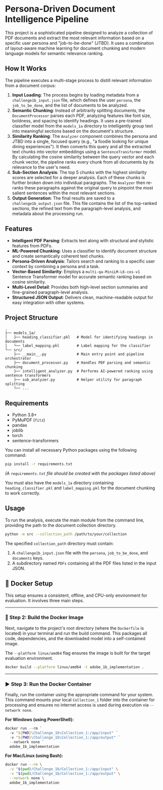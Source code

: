 # Persona-Driven Document Intelligence Pipeline

This project is a sophisticated pipeline designed to analyze a collection of PDF documents and extract the most relevant information based on a specific user persona and "job-to-be-done" (JTBD). It uses a combination of layout-aware machine learning for document chunking and modern language models for semantic relevance ranking.

## How It Works

The pipeline executes a multi-stage process to distill relevant information from a document corpus:

1.  **Input Loading**: The process begins by loading metadata from a `challenge1b_input.json` file, which defines the user `persona`, the `job_to_be_done`, and the list of documents to be analyzed.
2.  **Semantic Chunking**: Instead of arbitrarily splitting documents, the `DocumentProcessor` parses each PDF, analyzing features like font size, boldness, and spacing to identify headings. It uses a pre-trained classifier model from the `models_1a` directory to intelligently group text into meaningful sections based on the document's structure.
3.  **Similarity Ranking**: The `Analyzer` component combines the persona and JTBD into a single, focused query (e.g., "a foodie looking for unique dining experiences"). It then converts this query and all the extracted text chunks into vector embeddings using a `SentenceTransformer` model. By calculating the cosine similarity between the query vector and each chunk vector, the pipeline ranks every chunk from all documents by its relevance to the user's need.
4.  **Sub-Section Analysis**: The top 5 chunks with the highest similarity scores are selected for a deeper analysis. Each of these chunks is further broken down into individual paragraphs. The `Analyzer` then re-ranks these paragraphs against the original query to pinpoint the most salient sentences within the most relevant sections.
5.  **Output Generation**: The final results are saved to a `challenge1b_output.json` file. This file contains the list of the top-ranked sections, the refined text from the paragraph-level analysis, and metadata about the processing run.

## Features

  - **Intelligent PDF Parsing**: Extracts text along with structural and stylistic features from PDFs.
  - **ML-Powered Chunking**: Uses a classifier to identify document structure and create semantically coherent text chunks.
  - **Persona-Driven Analysis**: Tailors search and ranking to a specific user context by combining a persona and a task.
  - **Vector-Based Similarity**: Employs a `multi-qa-MiniLM-L6-cos-v1` Sentence Transformer model for accurate semantic ranking based on cosine similarity.
  - **Multi-Level Detail**: Provides both high-level section summaries and fine-grained paragraph-level analysis.
  - **Structured JSON Output**: Delivers clean, machine-readable output for easy integration with other systems.

## Project Structure

```
.
├── models_1a/
│   ├── heading_classifier.pkl   # Model for identifying headings in documents
│   └── label_mapping.pkl        # Label mapping for the classifier
└── src/
    ├── __main__.py              # Main entry point and pipeline orchestrator
    ├── document_processor.py    # Handles PDF parsing and semantic chunking
    ├── intelligent_analyzer.py  # Performs AI-powered ranking using sentence transformers
    ├── sub_analyzer.py          # Helper utility for paragraph splitting
    └── ...
```

## Requirements

  - Python 3.8+
  - PyMuPDF (`fitz`)
  - pandas
  - joblib
  - torch
  - sentence-transformers

You can install all necessary Python packages using the following command:

```bash
pip install -r requirements.txt
```

*(A `requirements.txt` file should be created with the packages listed above)*

You must also have the `models_1a` directory containing `heading_classifier.pkl` and `label_mapping.pkl` for the document chunking to work correctly.

## Usage

To run the analysis, execute the main module from the command line, providing the path to the document collection directory.

```bash
python -m src --collection_path /path/to/your/collection
```

The specified `collection_path` directory must contain:

1.  A `challenge1b_input.json` file with the `persona`, `job_to_be_done`, and `documents` keys.
2.  A subdirectory named `PDFs` containing all the PDF files listed in the input JSON.


## 🐳 Docker Setup

This setup ensures a consistent, offline, and CPU-only environment for evaluation. It involves three main steps.

-----

### 🧱 Step 2: Build the Docker Image

Next, navigate to the project's root directory (where the `Dockerfile` is located) in your terminal and run the build command. This packages all code, dependencies, and the downloaded model into a self-contained image.

The `--platform linux/amd64` flag ensures the image is built for the target evaluation environment.

```bash
docker build --platform linux/amd64 -t adobe_1b_implementation .
```

-----

### ▶️ Step 3: Run the Docker Container

Finally, run the container using the appropriate command for your system. This command mounts your local `Collection_1` folder into the container for processing and ensures no internet access is used during execution via `--network none`.

**For Windows (using PowerShell):**

```powershell
docker run --rm `
  -v "${PWD}\Challenge_1b\Collection_1:/app/input" `
  -v "${PWD}\Challenge_1b\Collection_1:/app/output" `
  --network none `
  adobe_1b_implementation
```

**For Mac/Linux (using Bash):**

```bash
docker run --rm \
  -v "$(pwd)/Challenge_1b/Collection_1:/app/input" \
  -v "$(pwd)/Challenge_1b/Collection_1:/app/output" \
  --network none \
  adobe_1b_implementation
```